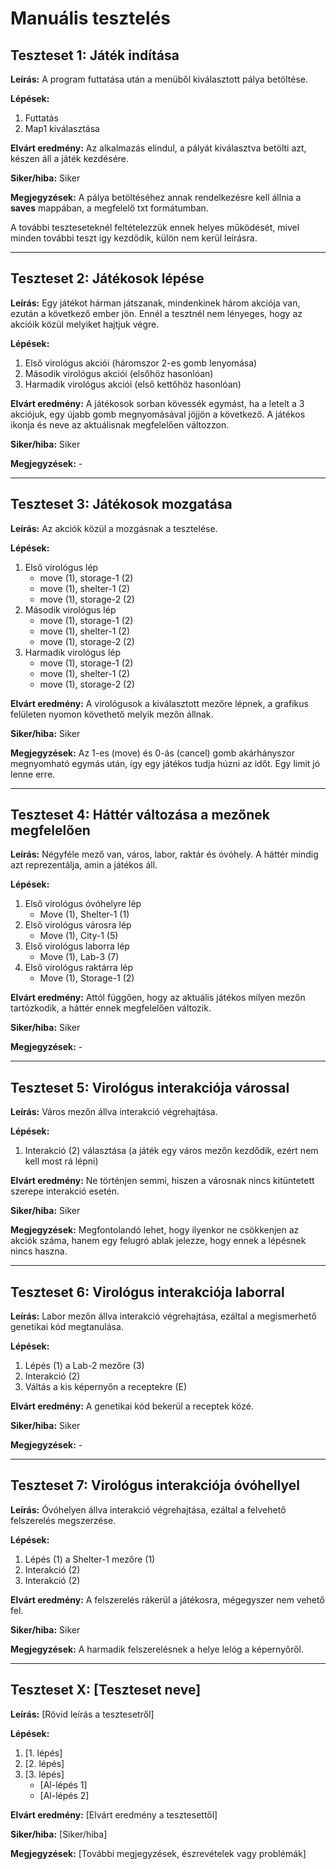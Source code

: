 # Manuális tesztelés

## Teszteset 1: Játék indítása

**Leírás:** A program futtatása után a menüből kiválasztott pálya betöltése.

**Lépések:**

1. Futtatás
2. Map1 kiválasztása

**Elvárt eredmény:** Az alkalmazás elindul, a pályát kiválasztva betölti azt, készen áll a játék kezdésére.

**Siker/hiba:** Siker

**Megjegyzések:** A pálya betöltéséhez annak rendelkezésre kell állnia a **saves** mappában, a megfelelő txt formátumban.

A további teszteseteknél feltételezzük ennek helyes működését, mivel minden további teszt így kezdődik, külön nem kerül leírásra.

---

## Teszteset 2: Játékosok lépése

**Leírás:** Egy játékot hárman játszanak, mindenkinek három akciója van, ezután a következő ember jön. Ennél a tesztnél nem lényeges, hogy az akcióik közül melyiket hajtjuk végre.

**Lépések:**

1. Első virológus akciói (háromszor 2-es gomb lenyomása)
2. Második virológus akciói (elsőhöz hasonlóan)
3. Harmadik virológus akciói (első kettőhöz hasonlóan)

**Elvárt eredmény:** A játékosok sorban kövessék egymást, ha a letelt a 3 akciójuk, egy újabb gomb megnyomásával jöjjön a következő. A játékos ikonja és neve az aktuálisnak megfelelően változzon.

**Siker/hiba:** Siker

**Megjegyzések:** -

---

## Teszteset 3: Játékosok mozgatása

**Leírás:** Az akciók közül a mozgásnak a tesztelése.

**Lépések:**

1. Első virológus lép
   - move (1), storage-1 (2)
   - move (1), shelter-1 (2)
   - move (1), storage-2 (2)
2. Második virológus lép
   - move (1), storage-1 (2)
   - move (1), shelter-1 (2)
   - move (1), storage-2 (2)
3. Harmadik virológus lép
   - move (1), storage-1 (2)
   - move (1), shelter-1 (2)
   - move (1), storage-2 (2)

**Elvárt eredmény:** A virológusok a kiválasztott mezőre lépnek, a grafikus felületen nyomon követhető melyik mezőn állnak.

**Siker/hiba:** Siker

**Megjegyzések:** Az 1-es (move) és 0-ás (cancel) gomb akárhányszor megnyomható egymás után, így egy játékos tudja húzni az időt. Egy limit jó lenne erre.

---

## Teszteset 4: Háttér változása a mezőnek megfelelően

**Leírás:** Négyféle mező van, város, labor, raktár és óvóhely. A háttér mindig azt reprezentálja, amin a játékos áll.

**Lépések:**

1. Első virológus óvóhelyre lép
   - Move (1), Shelter-1 (1)
2. Első virológus városra lép
   - Move (1), City-1 (5)
3. Első virológus laborra lép
   - Move (1), Lab-3 (7)
4. Első virológus raktárra lép
   - Move (1), Storage-1 (2)

**Elvárt eredmény:** Attól függően, hogy az aktuális játékos milyen mezőn tartózkodik, a háttér ennek megfelelően változik.

**Siker/hiba:** Siker

**Megjegyzések:** -

---

## Teszteset 5: Virológus interakciója várossal

**Leírás:** Város mezőn állva interakció végrehajtása.

**Lépések:**

1. Interakció (2) választása (a játék egy város mezőn kezdődik, ezért nem kell most rá lépni)

**Elvárt eredmény:** Ne történjen semmi, hiszen a városnak nincs kitüntetett szerepe interakció esetén.

**Siker/hiba:** Siker

**Megjegyzések:** Megfontolandó lehet, hogy ilyenkor ne csökkenjen az akciók száma, hanem egy felugró ablak jelezze, hogy ennek a lépésnek nincs haszna.

---

## Teszteset 6: Virológus interakciója laborral

**Leírás:** Labor mezőn állva interakció végrehajtása, ezáltal a megismerhető genetikai kód megtanulása.

**Lépések:**

1. Lépés (1) a Lab-2 mezőre (3)
2. Interakció (2)
3. Váltás a kis képernyőn a receptekre (E)

**Elvárt eredmény:** A genetikai kód bekerül a receptek közé.

**Siker/hiba:** Siker

**Megjegyzések:** -

---

## Teszteset 7: Virológus interakciója óvóhellyel

**Leírás:** Óvóhelyen állva interakció végrehajtása, ezáltal a felvehető felszerelés megszerzése.

**Lépések:**

1. Lépés (1) a Shelter-1 mezőre (1)
2. Interakció (2)
3. Interakció (2)

**Elvárt eredmény:** A felszerelés rákerül a játékosra, mégegyszer nem vehető fel.

**Siker/hiba:** Siker

**Megjegyzések:** A harmadik felszerelésnek a helye lelóg a képernyőről.

---

## Teszteset X: [Teszteset neve]

**Leírás:** [Rövid leírás a tesztesetről]

**Lépések:**

1. [1. lépés]
2. [2. lépés]
3. [3. lépés]
   - [Al-lépés 1]
   - [Al-lépés 2]

**Elvárt eredmény:** [Elvárt eredmény a tesztesettől]

**Siker/hiba:** [Siker/hiba]

**Megjegyzések:** [További megjegyzések, észrevételek vagy problémák]
